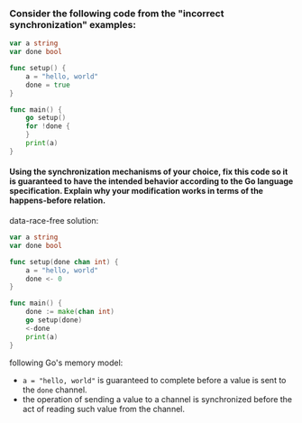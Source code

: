 ### Consider the following code from the "incorrect synchronization" examples: 
```go
var a string
var done bool

func setup() {
	a = "hello, world"
	done = true
}

func main() {
	go setup()
	for !done {
	}
	print(a)
}

```

#### Using the synchronization mechanisms of your choice, fix this code so it is guaranteed to have the intended behavior according to the Go language specification. Explain why your modification works in terms of the happens-before relation.

data-race-free solution:

```go
var a string
var done bool

func setup(done chan int) {
	a = "hello, world"
    done <- 0
}

func main() {
    done := make(chan int)
	go setup(done)
	<-done
	print(a)
}

```

following Go's memory model: 

- `a = "hello, world"` is guaranteed to complete before a value is sent to the `done` channel.
- the operation of sending a value to a channel is synchronized before the act of reading such value from the channel.
